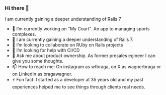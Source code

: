 ### Hi there 👋

I am currently gaining a deeper understanding of Rails 7

- 🔭 I’m currently working on "My Court". An app to managing sports complexes.
- 🌱 I am currently gaining a deeper understanding of Rails 7.
- 👯 I’m looking to collaborate on RUby on Rails projects
- 🤔 I’m looking for help with CI/CD
- 💬 Ask me about product ownership. As former presales egineer I can give you some thoughts.
- 📫 How to reach me: On instagram as wfbraga, on X as wagnerbraga or on LinkedIn as bragawagner.
- ⚡ Fun fact: I started as a developer at 35 years old and my past experiences helped me to see things through clients real needs.

